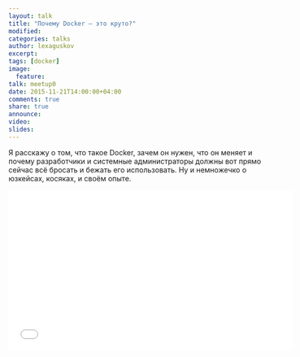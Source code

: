 ```yaml
---
layout: talk
title: "Почему Docker — это круто?"
modified:
categories: talks
author: lexaguskov
excerpt:
tags: [docker]
image:
  feature:
talk: meetup0
date: 2015-11-21T14:00:00+04:00
comments: true
share: true
announce:
video:
slides:
---
```


Я расскажу о том, что такое Docker, зачем он нужен, что он меняет и почему разработчики и системные администраторы
должны вот прямо сейчас всё бросать и бежать его использовать. Ну и немножечко о юзкейсах, косяках, и своём опыте.

<iframe width="560" height="315" src="//www.youtube.com/embed/TguVA-qTrmc?start=270" frameborder="0" allowfullscreen></iframe>